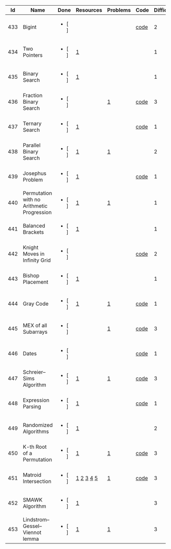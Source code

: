Id | Name | Done |  Resources | Problems | Code | Difficulty
---|---|---|---|---|---|---|
433 | Bigint | <ul><li>[ ] </li></ul> |  []() []() |  []() []() |  [code](https://github.com/ShahjalalShohag/code-library/blob/master/Miscellaneous/BigInt.cpp) []() | 2 | 
434 | Two Pointers | <ul><li>[ ] </li></ul> |  [1](https://codeforces.com/edu/course/2/lesson/9) []() |  []() []() |  []() []() | 1 | 
435 | Binary Search | <ul><li>[ ] </li></ul> |  [1](https://codeforces.com/edu/course/2/lesson/6) []() |  []() []() |  []() []() | 1 | 
436 | Fraction Binary Search | <ul><li>[ ] </li></ul> |  []() []() |  [1](https://codeforces.com/gym/102354/submission/69260720) []() |  [code](https://github.com/ShahjalalShohag/code-library/blob/master/Miscellaneous/Fraction%20Binary%20Search.cpp) []() | 3 | 
437 | Ternary Search | <ul><li>[ ] </li></ul> |  [1](https://cp-algorithms.com/num_methods/ternary_search.html) []() |  []() []() |  [code](https://cp-algorithms.com/num_methods/ternary_search.html#toc-tgt-4) []() | 1 | 
438 | Parallel Binary Search | <ul><li>[ ] </li></ul> |  [1](https://codeforces.com/blog/entry/45578) []() |  [1](https://www.spoj.com/problems/METEORS/) []() |  []() []() | 2 | 
439 | Josephus Problem | <ul><li>[ ] </li></ul> |  [1](https://cp-algorithms.com/others/josephus_problem.html) []() |  []() []() |  [code](https://github.com/ShahjalalShohag/code-library/blob/master/Miscellaneous/Josephus%20Problem.cpp) []() | 1 | 
440 | Permutation with no Arithmetic Progression | <ul><li>[ ] </li></ul> |  [1](https://leetcode.com/problems/beautiful-array/solution/) []() |  [1](https://leetcode.com/problems/beautiful-array/) []() |  []() []() | 1 | 
441 | Balanced Brackets | <ul><li>[ ] </li></ul> |  [1](https://cp-algorithms.com/combinatorics/bracket_sequences.html) []() |  []() []() |  []() []() | 1 | 
442 | Knight Moves in Infinity Grid | <ul><li>[ ] </li></ul> |  []() []() |  []() []() |  [code](https://github.com/ShahjalalShohag/code-library/blob/master/Miscellaneous/Knight%20Moves%20in%20Infinity%20Grid.cpp) []() | 2 | 
443 | Bishop Placement | <ul><li>[ ] </li></ul> |  [1](https://cp-algorithms.com/combinatorics/bishops-on-chessboard.html) []() |  []() []() |  []() []() | 1 | 
444 | Gray Code | <ul><li>[ ] </li></ul> |  [1](https://cp-algorithms.com/algebra/gray-code.html) []() |  [1](https://cp-algorithms.com/algebra/gray-code.html#toc-tgt-3) []() |  [code](https://github.com/ShahjalalShohag/code-library/blob/master/Miscellaneous/Gray%20Code.cpp) []() | 1 | 
445 | MEX of all Subarrays | <ul><li>[ ] </li></ul> |  []() []() |  [1](https://codeforces.com/contest/1436/problem/E) []() |  [code](https://github.com/ShahjalalShohag/code-library/blob/master/Miscellaneous/MEX%20of%20all%20Subarrays.cpp) []() | 3 | 
446 | Dates | <ul><li>[ ] </li></ul> |  []() []() |  []() []() |  [code](https://github.com/ShahjalalShohag/code-library/blob/master/Miscellaneous/Dates.cpp) []() | 1 | 
447 | Schreier–Sims Algorithm | <ul><li>[ ] </li></ul> |  [1](https://codeforces.com/blog/entry/21335?locale=ru#comment-260437) []() |  [1](http://opencup.ru/files/ocg/gp5/problems1-e.pdf) []() |  [code](https://github.com/ShahjalalShohag/code-library/blob/master/Miscellaneous/Schreier%E2%80%93Sims%20algorithm.cpp) []() | 3 | 
448 | Expression Parsing | <ul><li>[ ] </li></ul> |  [1](https://cp-algorithms.com/string/expression_parsing.html) []() |  []() []() |  [code](https://github.com/ShahjalalShohag/code-library/blob/master/Miscellaneous/Expression%20Parsing.cpp) []() | 1 | 
449 | Randomized Algorithms | <ul><li>[ ] </li></ul> |  [1](https://codeforces.com/blog/entry/71097) []() |  []() []() |  []() []() | 2 | 
450 | K-th Root of a Permutation | <ul><li>[ ] </li></ul> |  [1](https://www.hackerrank.com/contests/infinitum14/challenges/sasha-and-swaps/editorial) []() |  [1](https://www.hackerrank.com/contests/infinitum14/challenges/sasha-and-swaps/problem) []() |  [code](https://github.com/ShahjalalShohag/code-library/blob/master/Miscellaneous/K-th%20Root%20of%20a%20Permutation.cpp) []() | 3 | 
451 | Matroid Intersection | <ul><li>[ ] </li></ul> |  [1](https://codeforces.com/blog/entry/69287) [2](https://github.com/AnikSarker/ACM-Library/tree/master/Matroid) [3](https://www.sciencedirect.com/science/article/abs/pii/0196677481900328) [4](https://en.wikipedia.org/wiki/Matroid_partitioning) [5](https://www.jstor.org/stable/3689437) |  [1](https://codeforces.com/gym/102156/problem/D) []() |  [code](https://github.com/ShahjalalShohag/code-library/blob/master/Miscellaneous/Matroid%20Intersection%20Color%20Linear%20Matroid.cpp) []() | 3 | 
452 | SMAWK Algorithm | <ul><li>[ ] </li></ul> |  [1](https://en.wikipedia.org/wiki/SMAWK_algorithm) []() |  []() []() |  []() []() | 3 | 
453 | Lindstrom–Gessel–Viennot lemma | <ul><li>[ ] </li></ul> |  [1](https://en.wikipedia.org/wiki/Lindstr%C3%B6m%E2%80%93Gessel%E2%80%93Viennot_lemma) []() |  [1](https://codeforces.com/problemset/problem/348/D) []() |  []() []() | 3 | 
